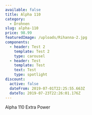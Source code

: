 ```yaml
---
available: false
title: Alpha 110
category:
  - Drohnen
slug: alpha-110
price: 98.99
featuredImage: /uploads/Rihanna-2.jpg
components:
  - header: Test 2
    template: Test 2
    type: carousel
  - header: Test
    template: Test
    text: Test
    type: spotlight
discount:
  active: false
  dateFrom: 2019-07-01T22:25:55.663Z
  dateTo: 2019-07-23T22:26:01.176Z
---
```

Alpha 110 Extra Power
